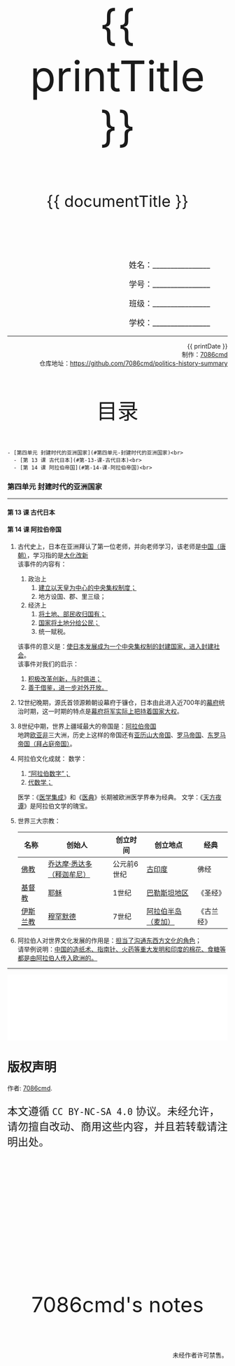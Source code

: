
  <style>
  #title {
    padding-top: 40%;
    font-size: 96px;
  }

  #subtitle {
    font-size: 36px;
    padding-top: 18%;
  }

  #ending {
    padding-top: 60%;
    font-size: 48px;
    padding-bottom: 12%;
  }

  .center {
    text-align: center;
  }
  .right {
    text-align: right;
  }

  #inform {
    padding-right: 8%;
    font-size: 18px;
  }

  #allinform {
    padding-top: 18%;
  }

  .topic {
    padding-top: 12%;
    padding-bottom: 8%;
    font-size: 48px;
  }
</style>
<div class="center">
  <div id="title">{{ printTitle }}</div>
  <div id="subtitle" v-if="documentTitle !== printTitle">{{ documentTitle }}</div>
</div>
<div class="right" id="allinform">
  <p id="inform">姓名：________________</p>
  <p id="inform">学号：________________</p>
  <p id="inform">班级：________________</p>
  <p id="inform">学校：________________</p>

  <hr />
  <div>
    {{ printDate }}<br />
    制作：<a href="https://github.com/7086cmd/">7086cmd</a><br />
    仓库地址：<a href="https://github.com/7086cmd/politics-history-summary"
      >https://github.com/7086cmd/politics-history-summary</a
    >
  </div>
</div>


<div class="divider_top"></div>

<div class="divider_top"></div>

<div class="center">
  <div class="topic">目录</div>
</div>

    - [第四单元 封建时代的亚洲国家](#第四单元-封建时代的亚洲国家)<br>
      - [第 13 课 古代日本](#第-13-课-古代日本)<br>
      - [第 14 课 阿拉伯帝国](#第-14-课-阿拉伯帝国)<br>

<div class="divider_top"></div>


### 第四单元 封建时代的亚洲国家

---

#### 第 13 课 古代日本

#### 第 14 课 阿拉伯帝国

1. 古代史上，日本在亚洲拜认了第一位老师，并向老师学习，该老师是<u>中国（唐朝）</u>，学习指的是<u>大化改新</u><br>
   该事件的内容有：

   1. 政治上
      1. <u>建立以天皇为中心的中央集权制度；</u>
      2. 地方设国、郡、里三级；
   2. 经济上
      1. <u>将土地、部民收归国有；</u>
      2. <u>国家将土地分给公民；</u>
      3. 统一赋税。<br>

   该事件的意义是：<u>使日本发展成为一个中央集权制的封建国家，进入封建社会</u>。<br>
   该事件对我们的启示：

   1. <u>积极改革创新，与时俱进；</u>
   2. <u>善于借鉴，进一步对外开放。</u>

2. 12世纪晚期，源氏首领源赖朝设幕府于镰仓，日本由此进入近700年的<u>幕府</u>统治时期，这一时期的特点是<u>幕府将军实际上把持着国家大权</u>。

3. 8世纪中期，世界上疆域最大的帝国是：<u>阿拉伯帝国</u><br>
   地跨<u>欧亚非</u>三大洲，历史上这样的帝国还有<u>亚历山大帝国</u>、<u>罗马帝国</u>、<u>东罗马帝国（拜占庭帝国）</u>。

4. 阿拉伯文化成就：
   数学：

   1. <u>“阿拉伯数字”；</u>
   2. <u>代数学；</u>

   医学：《<u>医学集成</u>》和《<u>医典</u>》长期被欧洲医学界奉为经典。
   文学：《<u>天方夜谭</u>》是阿拉伯文学的瑰宝。

5. 世界三大宗教：

   | 名称            | 创始人                           | 创立时间    | 创立地点                  | 经典       |
   | --------------- | -------------------------------- | ----------- | ------------------------- | ---------- |
   | <u>佛教</u>     | <u>乔达摩·悉达多（释迦牟尼）</u> | 公元前6世纪 | <u>古印度</u>             | 佛经       |
   | <u>基督教</u>   | <u>耶稣</u>                      | 1世纪       | <u>巴勒斯坦地区</u>       | 《圣经》   |
   | <u>伊斯兰教</u> | <u>穆罕默德</u>                  | 7世纪       | <u>阿拉伯半岛（麦加）</u> | 《古兰经》 |

6. 阿拉伯人对世界文化发展的作用是：<u>担当了沟通东西方文化的角色</u>；<br>
   请举例说明：<u>中国的造纸术、指南针、火药等重大发明和印度的棉花、食糖等都是由阿拉伯人传入欧洲的。</u>

---

<iframe src="/assets/summaries-blank/hw-4-1_5-1.pdf" frameborder="0" width="100%" type="application/pdf"></iframe>

<div class="divider"></div>

<div class="divider"></div>

# 版权声明

作者: [7086cmd](https://github.com/7086cmd).<br>

<p style="font-size: 24px">
本文遵循 <code>CC BY-NC-SA 4.0</code> 协议。未经允许，请勿擅自改动、商用这些内容，并且若转载请注明出处。
</p>

<script setup>
import { ref } from "vue";

const printTitle = ref(decodeURI(new URL(location.href).pathname.split("/")[1])) ?? "政史地总资料";

const documentTitle = ref(decodeURI(new URL(location.href).pathname.split("/").filter(x => (x !== "" && x !== "print")).join(" | "))) ?? "政史地总资料";

const printDate = ref(`导出日期：${new Date().toLocaleDateString()} ${new Date().toLocaleTimeString()}`);

</script>

<div class="divider_top"></div>

<div class="center">
  <div id="ending">7086cmd's notes</div>
</div>

<div class="right">
  <p>未经作者许可禁售。</p>
</div>
